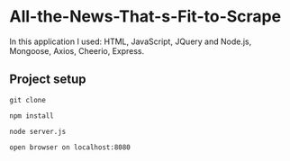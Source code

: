# All-the-News-That-s-Fit-to-Scrape

In this application I used: HTML, JavaScript, JQuery and Node.js, Mongoose, Axios, Cheerio, Express.

## Project setup

```
git clone
```

```
npm install
```

```
node server.js
```

```
open browser on localhost:8080
```
